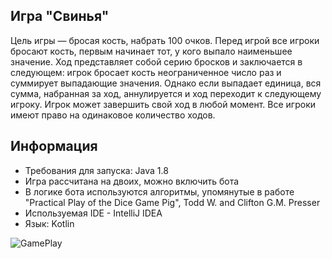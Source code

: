 ## Игра "Свинья"

Цель игры — бросая кость, набрать 100 очков. Перед игрой все игроки бросают кость, первым начинает тот, у кого выпало наименьшее значение.
Ход представляет собой серию бросков и заключается в следующем: игрок бросает кость неограниченное число раз и суммирует выпадающие значения. 
Однако если выпадает единица, вся сумма, набранная за ход, аннулируется и ход переходит к следующему игроку. Игрок может завершить свой ход в любой момент.
Все игроки имеют право на одинаковое количество ходов.

## Информация
+ Требования для запуска: Java 1.8
+ Игра рассчитана на двоих, можно включить бота
+ В логике бота используются алгоритмы, упомянутые в работе "Practical Play of the Dice Game Pig", Todd W. and Clifton G.M. Presser
+ Используемая IDE - IntelliJ IDEA
+ Язык: Kotlin

![GamePlay](https://user-images.githubusercontent.com/107854229/184646544-40353368-ef71-4fa2-b65c-a30096e74ec2.png)

